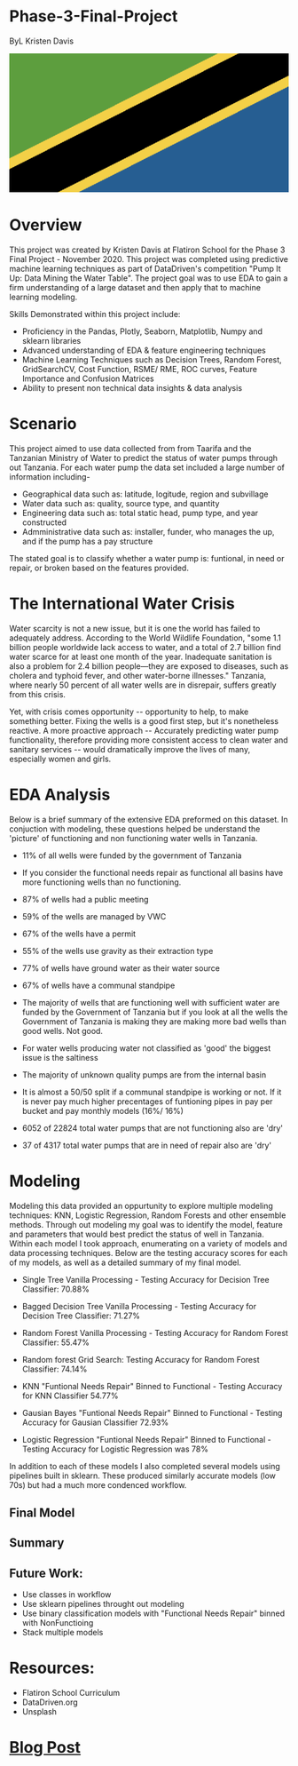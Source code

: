 # Phase-3-Final-Project  
ByL Kristen Davis   

<p align="center">
  <img width="600" height="250" src="/Photos/Screen%20Shot%202020-11-16%20at%209.20.52%20AM.png">
</p>
 
 [](/Photos/Screen%20Shot%202020-11-16%20at%209.20.52%20AM.png)  

# Overview 
This project was created by Kristen Davis at Flatiron School for the Phase 3 Final Project - November 2020. This project was completed using predictive machine learning techniques as part of DataDriven's competition "Pump It Up: Data Mining the Water Table". The project goal was to use EDA to gain a firm understanding of a large dataset and then apply that to machine learning modeling.

  Skills Demonstrated within this project include: 
  * Proficiency in the Pandas, Plotly, Seaborn, Matplotlib, Numpy and sklearn libraries 
  * Advanced understanding of EDA & feature engineering techniques 
  * Machine Learning Techniques such as Decision Trees, Random Forest, GridSearchCV, Cost Function, RSME/ RME,  ROC curves, Feature Importance and Confusion      Matrices
  * Ability to present non technical data insights & data analysis 

# Scenario  
This project aimed to use data collected from from Taarifa and the Tanzanian Ministry of Water to predict the status of water pumps through out Tanzania. For each water pump the data set included a large number of information including- 

* Geographical data such as: latitude, logitude, region and subvillage 
* Water data such as: quality, source type, and quantity 
* Engineering data such as: total static head, pump type, and year constructed 
* Admministrative data such as: installer, funder, who manages the up, and if the pump has a pay structure 

The stated goal is to classify whether a water pump is: funtional, in need or repair, or broken based on the features provided. 

# The International Water Crisis  
Water scarcity is not a new issue, but it is one the world has failed to adequately address. According to the World Wildlife Foundation, "some 1.1 billion people worldwide lack access to water, and a total of 2.7 billion find water scarce for at least one month of the year. Inadequate sanitation is also a problem for 2.4 billion people—they are exposed to diseases, such as cholera and typhoid fever, and other water-borne illnesses." Tanzania, where nearly 50 percent of all water wells are in disrepair, suffers greatly from this crisis.   

Yet, with crisis comes opportunity -- opportunity to help, to make something better. Fixing the wells is a good first step, but it's nonetheless reactive. A more proactive approach --  Accurately predicting water pump functionality, therefore providing more consistent access to clean water and sanitary services -- would dramatically improve the lives of many, especially women and girls.

# EDA Analysis  
Below is a brief summary of the extensive EDA preformed on this dataset. In conjuction with modeling, these questions helped be understand the 'picture' of functioning and non functioning water wells in Tanzania.   

* 11% of all wells were funded by the government of Tanzania 

* If you consider the functional needs repair as functional all basins have more functioning wells than no functioning.

* 87% of wells had a public meeting

* 59% of the wells are managed by VWC

* 67% of the wells have a permit

* 55% of the wells use gravity as their extraction type

* 77% of wells have ground water as their water source 

* 67% of wells have a communal standpipe 

* The majority of wells that are functioning well with sufficient water are funded by the Government of Tanzania but if you look at all the wells the Government of Tanzania is making they are making more bad wells than good wells. Not good.

* For water wells producing water not classified as 'good' the biggest issue is the saltiness 

* The majority of unknown quality pumps are from the internal basin 

* It is almost a 50/50 split if a communal standpipe is working or not. If it is never pay much higher precentages of funtioning pipes in pay per bucket and pay monthly models (16%/ 16%)

* 6052 of 22824 total water pumps that are not functioning also are 'dry' 
* 37 of 4317 total water pumps that are in need of repair also are 'dry' 

# Modeling  
Modeling this data provided an oppurtunity to explore multiple modeling techniques: KNN, Logistic Regression, Random Forests and other ensemble methods. Through out modeling my goal was to identify the model, feature and parameters that would best predict the status of well in Tanzania. Within each model I took approach, enumerating on a variety of models and data processing techniques. Below are the testing accuracy scores for each of my models, as well as a detailed summary of my final model. 
 
 * Single Tree Vanilla Processing - Testing Accuracy for Decision Tree Classifier: 70.88%  
 
 * Bagged Decision Tree Vanilla Processing - Testing Accuracy for Decision Tree Classifier: 71.27% 
 
 * Random Forest Vanilla Processing - Testing Accuracy for Random Forest Classifier: 55.47% 
 
 * Random forest Grid Search: Testing Accuracy for Random Forest Classifier: 74.14%  
                      
 * KNN "Funtional Needs Repair" Binned to Functional - Testing Accuracy for KNN Classifier 54.77% 
 
 * Gausian Bayes "Funtional Needs Repair" Binned to Functional - Testing Accuracy for Gausian Classifier 72.93%  
 
 * Logistic Regression "Funtional Needs Repair" Binned to Functional - Testing Accuracy for Logistic Regression was 78% 
 
 In addition to each of these models I also completed several models using pipelines built in sklearn. These produced similarly accurate models (low 70s) but had a much more condenced workflow.

## Final Model  

## Summary  

## Future Work:  
* Use classes in workflow  
* Use sklearn pipelines throught out modeling  
* Use binary classification models with "Functional Needs Repair" binned with NonFunctioing  
* Stack multiple models 

# Resources: 
* Flatiron School Curriculum 
* DataDriven.org 
* Unsplash 

# [Blog Post](https://medium.com/@kristendavis27/graphing-feature-importance-with-scatter-polar-plots-72e9d0cb1d9c) 


